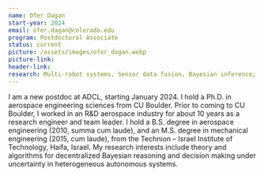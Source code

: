 ```yaml
---
name: Ofer Dagan
start-year: 2024
email: ofer.dagan@colorado.edu
program: Postdoctoral Associate
status: current
picture: /assets/images/ofer_dagan.webp
picture-link: 
header-link: 
research: Multi-robot systems, Sensor data fusion, Bayesian inference, Probabilistic graphical models, Decision making under uncertainty
---
```


I am a new postdoc at ADCL, starting January 2024. I hold a Ph.D. in aerospace engineering sciences from CU Boulder. Prior to coming to CU Boulder, I worked in an R&D aerospace industry for about 10 years as a research engineer and team leader.
I hold a B.S. degree in aerospace engineering (2010, summa cum laude), and an M.S. degree in mechanical engineering (2015, cum laude), from the Technion – Israel Institute of Technology, Haifa, Israel.
My research interests include theory and algorithms for decentralized Bayesian reasoning and decision making under uncertainty in heterogeneous autonomous systems.
